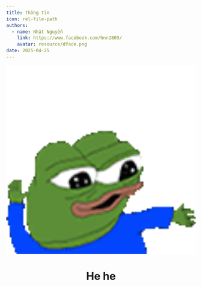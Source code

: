 ```yaml
---
title: Thông Tin
icon: rel-file-path
authors:
  - name: Nhật Nguyễn
    link: https://www.facebook.com/hnn2809/
    avatar: resource/dface.png
date: 2025-04-25
---
```

<div align="center">
  <img src="resource/peepdance.gif" width="512" alt="hello">


<h1 align="center">He he</h1>
